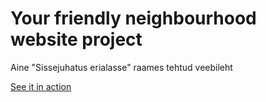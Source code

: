 # Your friendly neighbourhood website project
Aine "Sissejuhatus erialasse" raames tehtud veebileht

[See it in action](http://kodu.ut.ee/~jaagupky/foo)
